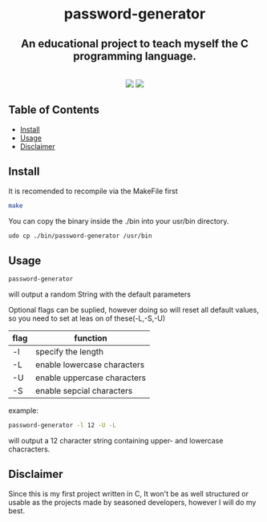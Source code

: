 <h1 align="center">
  password-generator
</h1>
<h2 align="center">
  An educational project to teach myself the C programming language.
</h2>
<p align=center>
  <br>
  <img src="https://img.shields.io/badge/os-linux-brightgreen">
  <img src="https://img.shields.io/badge/os-mac-brightgreen">
</p>

## Table of Contents

- [Install](#Install)
- [Usage](#Usage)
- [Disclaimer](#Disclaimer)

## Install

It is recomended to recompile via the MakeFile first

```sh
make
```
You can copy the binary inside the ./bin into your usr/bin directory. 

```sh
udo cp ./bin/password-generator /usr/bin
```

## Usage


```sh
password-generator
```

will output a random String with the default parameters

Optional flags can be suplied,
however doing so will reset all default values,
so you need to set at leas on of these(-L,-S,-U)

|  flag  |           function           |
| ------ | -----------------------------|
|   -l   |  specify the length          |
|   -L   |  enable lowercase characters |
|   -U   |  enable uppercase characters |
|   -S   |  enable sepcial characters   |

example:

```sh
password-generator -l 12 -U -L
```
will output a 12 character string containing upper- and lowercase chacracters.


## Disclaimer

Since this is my first project written in C,
It won't be as well structured or usable as the projects made by seasoned developers,
however I will do my best.